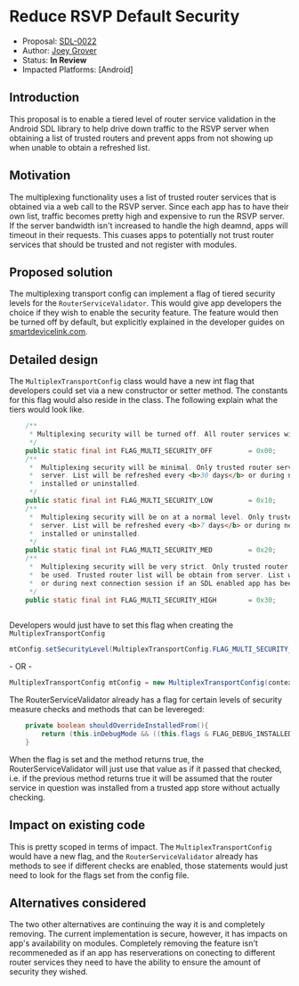 
# Reduce RSVP Default Security

* Proposal: [SDL-0022](0022-android-rsvp-off.md)
* Author: [Joey Grover](https://github.com/smartdevicelink)
* Status: **In Review**
* Impacted Platforms: [Android]

## Introduction

This proposal is to enable a tiered level of router service validation in the Android SDL library to help drive down traffic to the RSVP server when obtaining a list of trusted routers and prevent apps from not showing up when unable to obtain a refreshed list.


## Motivation

The multiplexing functionality uses a list of trusted router services that is obtained via a web call to the RSVP server. Since each app has to have their own list, traffic becomes pretty high and expensive to run the RSVP server. If the server bandwidth isn't increased to handle the high deamnd, apps will timeout in their requests. This cuases apps to potentially not trust router services that should be trusted and not register with modules. 
 

## Proposed solution

The multiplexing transport config can implement a flag of tiered security levels for the `RouterServiceValidator`. This would give app developers the choice if they wish to enable the security feature. The feature would then be turned off by default, but explicitly explained in the developer guides on [smartdevicelink.com](https://www.smartdevicelink.com).

## Detailed design

The `MultiplexTransportConfig` class would have a new int flag that developers could set via a new constructor or setter method. The constants for this flag would also reside in the class. The following explain what the tiers would look like. 

```java
	/**
	 * Multiplexing security will be turned off. All router services will be trusted.
	 */
	public static final int FLAG_MULTI_SECURITY_OFF 		= 0x00;
	/**
	 *  Multiplexing security will be minimal. Only trusted router services will be used. Trusted router list will be obtain from 
	 *  server. List will be refreshed every <b>30 days</b> or during next connection session if an SDL enabled app has been
	 *  installed or uninstalled. 
	 */
	public static final int FLAG_MULTI_SECURITY_LOW 		= 0x10;
	/**
	 *  Multiplexing security will be on at a normal level. Only trusted router services will be used. Trusted router list will be obtain from 
	 *  server. List will be refreshed every <b>7 days</b> or during next connection session if an SDL enabled app has been
	 *  installed or uninstalled. 
	 */
	public static final int FLAG_MULTI_SECURITY_MED 		= 0x20;
	/**
	 *  Multiplexing security will be very strict. Only trusted router services installed from trusted app stores will 
	 *  be used. Trusted router list will be obtain from server. List will be refreshed every <b>7 days</b> 
	 *  or during next connection session if an SDL enabled app has been installed or uninstalled. 
	 */
	public static final int FLAG_MULTI_SECURITY_HIGH 		= 0x30;
	
```

Developers would just have to set this flag when creating the `MultiplexTransportConfig`

```java
mtConfig.setSecurityLevel(MultiplexTransportConfig.FLAG_MULTI_SECURITY_MED);
```
\- OR - 

```java
MultiplexTransportConfig mtConfig = new MultiplexTransportConfig(context, APP_ID,MultiplexTransportConfig.FLAG_MULTI_SECURITY_MED);
```

The RouterServiceValidator already has a flag for certain levels of security measure checks and methods that can be levereged:

```java
	private boolean shouldOverrideInstalledFrom(){
		return (this.inDebugMode && ((this.flags & FLAG_DEBUG_INSTALLED_FROM_CHECK) != FLAG_DEBUG_INSTALLED_FROM_CHECK));
	}
```

When the flag is set and the method returns true, the RouterServiceValidator will just use that value as if it passed that checked, i.e. if the previous method returns true it will be assumed that the router service in question was installed from a trusted app store without actually checking.

## Impact on existing code

This is pretty scoped in terms of impact. The `MultiplexTransportConfig` would have a new flag, and the `RouterServiceValidator` already has methods to see if different checks are enabled, those statements would just need to look for the flags set from the config file.

## Alternatives considered

The two other alternatives are continuing the way it is and completely removing. The current implementation is secure, however, it has impacts on app's availability on modules. Completely removing the feature isn't recommeneded as if an app has reserverations on conecting to different router services they need to have the ability to ensure the amount of security they wished.

